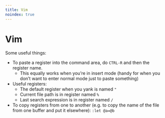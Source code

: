 ```yaml
---
title: Vim
noindex: true
---
```


# Vim

Some useful things:

- To paste a register into the command area, do `CTRL-R` and then the register name.
  - This equally works when you’re in insert mode (handy for when you don’t want to enter normal mode just to paste something)
- Useful registers:
  - The default register when you yank is named `"`
  - Current file path is in register named `%`
  - Last search expression is in register named `/`
- To copy registers from one to another (e.g. to copy the name of the file from one buffer and put it elsewhere): `:let @a=@b`

